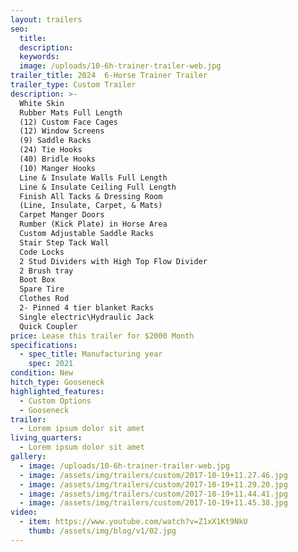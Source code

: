 ```yaml
---
layout: trailers
seo:
  title:
  description:
  keywords:
  image: /uploads/10-6h-trainer-trailer-web.jpg
trailer_title: 2024  6-Horse Trainer Trailer
trailer_type: Custom Trailer
description: >-
  White Skin
  Rubber Mats Full Length
  (12) Custom Face Cages
  (12) Window Screens
  (9) Saddle Racks
  (24) Tie Hooks
  (40) Bridle Hooks
  (10) Manger Hooks
  Line & Insulate Walls Full Length
  Line & Insulate Ceiling Full Length
  Finish All Tacks & Dressing Room
  (Line, Insulate, Carpet, & Mats)
  Carpet Manger Doors
  Rumber (Kick Plate) in Horse Area
  Custom Adjustable Saddle Racks
  Stair Step Tack Wall
  Code Locks
  2 Stud Dividers with High Top Flow Divider
  2 Brush tray
  Boot Box
  Spare Tire
  Clothes Rod
  2- Pinned 4 tier blanket Racks
  Single electric\Hydraulic Jack
  Quick Coupler
price: Lease this trailer for $2000 Month
specifications:
  - spec_title: Manufacturing year
    spec: 2021
condition: New
hitch_type: Gooseneck
highlighted_features:
  - Custom Options
  - Gooseneck
trailer:
  - Lorem ipsum dolor sit amet
living_quarters:
  - Lorem ipsum dolor sit amet
gallery:
  - image: /uploads/10-6h-trainer-trailer-web.jpg
  - image: /assets/img/trailers/custom/2017-10-19+11.27.46.jpg
  - image: /assets/img/trailers/custom/2017-10-19+11.29.20.jpg
  - image: /assets/img/trailers/custom/2017-10-19+11.44.41.jpg
  - image: /assets/img/trailers/custom/2017-10-19+11.45.38.jpg
video:
  - item: https://www.youtube.com/watch?v=Z1xX1Kt9NkU
    thumb: /assets/img/blog/v1/02.jpg
---
```

